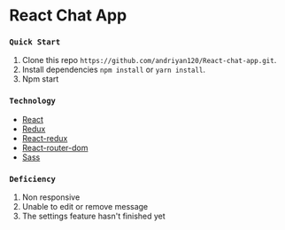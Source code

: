 # React Chat App

### `Quick Start`

1. Clone this repo `https://github.com/andriyan120/React-chat-app.git`.
2. Install dependencies `npm install` or `yarn install`.
4. Npm start

### `Technology`

- [React](https://reactjs.org)
- [Redux](https://redux.js.org)
- [React-redux](https://github.com/reactjs/react-redux)
- [React-router-dom](https://github.com/ReactTraining/react-router)
- [Sass](http://sass-lang.com/)

### `Deficiency`

1. Non responsive
2. Unable to edit or remove message
3. The settings feature hasn't finished yet
